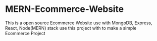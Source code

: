 # MERN-Ecommerce-Website
This is a open source Ecommerce Website use with MongoDB, Express, React, Node(MERN) stack use this project with to make a simple Ecommerce Project 
